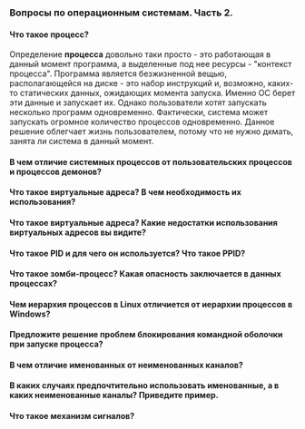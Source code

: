 ### Вопросы по операционным системам. Часть 2.

#### Что такое процесс?

Определение **процесса** довольно таки просто - это работающая в данный момент программа, а выделенные под нее ресурсы - "контекст процесса". Программа является безжизненной вещью, располагающейся на диске - это набор инструкций и, возможно, 
каких-то статических данных, ожидающих момента запуска. Именно ОС берет эти данные и запускает их. Однако пользователи хотят запускать несколько программ одновременно. 
Фактически, система может запускать огромное количество процессов одновременно. Данное решение облегчает жизнь пользователем, потому что не нужно дкмать, занята ли 
система в данный момент.

#### В чем отличие системных процессов от пользовательских процессов и процессов демонов?

#### Что такое виртуальные адреса? В чем необходимость их использования?

#### Что такое виртуальные адреса? Какие недостатки использования виртуальных адресов вы видите?

#### Что такое PID и для чего он используется? Что такое PPID?

#### Что такое зомби-процесс? Какая опасность заключается в данных процессах?

#### Чем иерархия процессов в Linux отличиется от иерархии процессов в Windows?

#### Предложите решение проблем блокирования командной оболочки при запуске процесса?

#### В чем отличие именованных от неименованных каналов?

#### В каких случаях предпочтительно использовать именованные, а в каких неименованные каналы? Приведите пример.

#### Что такое механизм сигналов?
